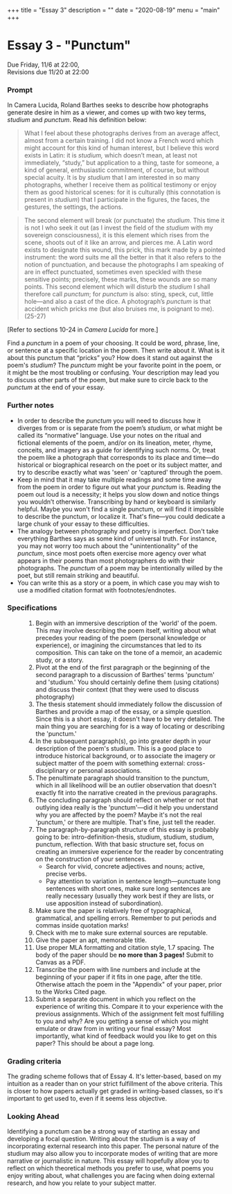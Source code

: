 +++
title = "Essay 3"
description = ""
date = "2020-08-19"
menu = "main"
+++

<div class="essay">

# Essay 3 - "Punctum"

Due Friday, 11/6 at 22:00,  
Revisions due 11/20 at 22:00

### Prompt
In Camera Lucida, Roland Barthes seeks to describe how photographs generate desire in him as a viewer, and comes up with two key terms, *studium* and *punctum*. Read his definition below:

> What I feel about these photographs derives from an average affect, almost from a certain training. I did not know a French word which might account for this kind of human interest, but I believe this word exists in Latin: it is *studium,* which doesn’t mean, at least not immediately, “study,” but application to a thing, taste for someone, a kind of general, enthusiastic commitment, of course, but without special acuity. It is by *studium* that I am interested in so many photographs, whether I receive them as political testimony or enjoy them as good historical scenes: for it is culturally (this connotation is present in *studium*) that I participate in the figures, the faces, the gestures, the settings, the actions.

> The second element will break (or punctuate) the *studium*. This time it is not I who seek it out (as I invest the field of the *studium* with my sovereign consciousness), it is this element which rises from the scene, shoots out of it like an arrow, and pierces me. A Latin word exists to designate this wound, this prick, this mark made by a pointed instrument: the word suits me all the better in that it also refers to the notion of punctuation, and because the photographs I am speaking of are in effect punctuated, sometimes even speckled with these sensitive points; precisely, these marks, these wounds are so many points. This second element which will disturb the *studium* I shall therefore call *punctum*; for *punctum* is also: sting, speck, cut, little hole—and also a cast of the dice. A photograph’s *punctum* is that accident which pricks me (but also bruises me, is poignant to me). (25-27)

[Refer to sections 10-24 in *Camera Lucida* for more.]

Find a *punctum* in a poem of your choosing. It could be word, phrase, line, or sentence at a specific location in the poem. Then write about it. What is it about this punctum that “pricks” you? How does it stand out against the poem's *studium*? The *punctum* might be your favorite point in the poem, or it might be the most troubling or confusing. Your description may lead you to discuss other parts of the poem, but make sure to circle back to the *punctum* at the end of your essay.


### Further notes
* In order to describe the *punctum* you will need to discuss how it diverges from or is separate from the poem’s *studium*, or what might be called its “normative” language. Use your notes on the ritual and fictional elements of the poem, and/or on its lineation, meter, rhyme, conceits, and imagery as a guide for identifying such norms. Or, treat the poem like a photograph that corresponds to its place and time—do historical or biographical research on the poet or its subject matter, and try to describe exactly what was 'seen' or 'captured' through the poem.
* Keep in mind that it may take multiple readings and some time away from the poem in order to figure out what your *punctum* is. Reading the poem out loud is a necessity; it helps you slow down and notice things you wouldn’t otherwise. Transcribing by hand or keyboard is similarly helpful. Maybe you won't find a single punctum, or will find it impossible to describe the punctum, or localize it. That's fine—you could dedicate a large chunk of your essay to these difficulties.
* The analogy between photography and poetry is imperfect. Don't take everything Barthes says as some kind of universal truth. For instance, you may not worry too much about the "unintentionality" of the *punctum*, since most poets often exercise more agency over what appears in their poems than most photographers do with their photographs. The *punctum* of a poem may be intentionally willed by the poet, but still remain striking and beautiful.
* You can write this as a story or a poem, in which case you may wish to use a modified citation format with footnotes/endnotes.

### Specifications


<ol style="margin-left:3em">
<li> Begin with an immersive description of the 'world' of the poem. This may involve describing the poem itself, writing about what precedes your reading of the poem (personal knowledge or experience), or imagining the circumstances that led to its composition. This can take on the tone of a memoir, an academic study, or a story.
<li> Pivot at the end of the first paragraph or the beginning of the second paragraph to a discussion of Barthes' terms 'punctum' and 'studium.' You should certainly define them (using citations) and discuss their context (that they were used to discuss photography)
<li> The thesis statement should immediately follow the discussion of Barthes and provide a map of the essay, or a simple question. Since this is a short essay, it doesn't have to be very detailed. The main thing you are searching for is a way of locating or describing the 'punctum.'
<li> In the subsequent paragraph(s), go into greater depth in your description of the poem's studium. This is a good place to introduce historical background, or to associate the imagery or subject matter of the poem with something external: cross-disciplinary or personal associations.
<li> The penultimate paragraph should transition to the punctum, which in all likelihood will be an outlier observation that doesn't exactly fit into the narrative created in the previous paragraphs.
<li> The concluding paragraph should reflect on whether or not that outlying idea really is the 'punctum'—did it help you understand why you are affected by the poem? Maybe it's not the real 'punctum,' or there are multiple. That's fine, just tell the reader.
<li> The paragraph-by-paragraph structure of this essay is probably going to be: intro-definition-thesis, studium, studium, studium, punctum, reflection. With that basic structure set, focus on creating an immersive experience for the reader by concentrating on the construction of your sentences.

   * Search for vivid, concrete adjectives and nouns; active, precise verbs.
   * Pay attention to variation in sentence length—punctuate long sentences with short ones, make sure long sentences are really necessary (usually they work best if they are lists, or use apposition instead of subordination).
<li> Make sure the paper is relatively free of typographical, grammatical, and spelling errors. Remember to put periods and commas inside quotation marks!
<li> Check with me to make sure external sources are reputable.
<li> Give the paper an apt, memorable title.
<li> Use proper MLA formatting and citation style, 1.7 spacing. The body of the paper should be <b>no more than 3 pages!</b> Submit to Canvas as a PDF.
<li> Transcribe the poem with line numbers and include at the beginning of your paper if it fits in one page, after the title. Otherwise attach the poem in the "Appendix" of your paper, prior to the Works Cited page.
<li> Submit a separate document in which you reflect on the experience of writing this. Compare it to your experience with the previous assignments. Which of the assignment felt most fulfilling to you and why? Are you getting a sense of which you might emulate or draw from in writing your final essay? Most importantly, what kind of feedback would you like to get on this paper? This should be about a page long.
</ol>

### Grading criteria

The grading scheme follows that of Essay 4. It's letter-based, based on my intuition as a reader than on your strict fulfillment of the above criteria. This is closer to how papers actually get graded in writing-based classes, so it's important to get used to, even if it seems less objective.

### Looking Ahead
Identifying a punctum can be a strong way of starting an essay and developing a focal question. Writing about the studium is a way of incorporating external research into this paper. The personal nature of the studium may also allow you to incorporate modes of writing that are more narrative or journalistic in nature. This essay will hopefully allow you to reflect on which theoretical methods you prefer to use, what poems you enjoy writing about, what challenges you are facing when doing external research, and how you relate to your subject matter.

</div>
